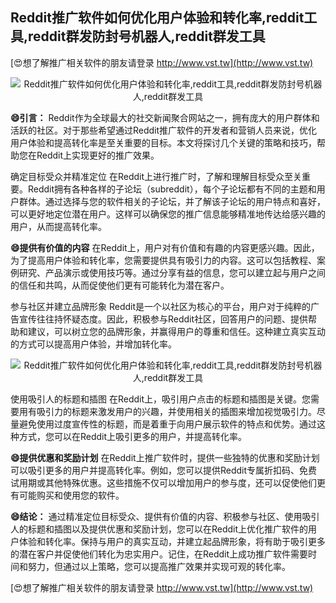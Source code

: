 ## **Reddit推广软件如何优化用户体验和转化率,reddit工具,reddit群发防封号机器人,reddit群发工具**

[😍想了解推广相关软件的朋友请登录 http://www.vst.tw](http://www.vst.tw)

 <center><img src="https://vst.tw/MP4/tuiguang/png/4.png" alt="Reddit推广软件如何优化用户体验和转化率,reddit工具,reddit群发防封号机器人,reddit群发工具"></center>

**😄引言：**
Reddit作为全球最大的社交新闻聚合网站之一，拥有庞大的用户群体和活跃的社区。对于那些希望通过Reddit推广软件的开发者和营销人员来说，优化用户体验和提高转化率是至关重要的目标。本文将探讨几个关键的策略和技巧，帮助您在Reddit上实现更好的推广效果。

确定目标受众并精准定位
在Reddit上进行推广时，了解和理解目标受众至关重要。Reddit拥有各种各样的子论坛（subreddit），每个子论坛都有不同的主题和用户群体。通过选择与您的软件相关的子论坛，并了解该子论坛的用户特点和喜好，可以更好地定位潜在用户。这样可以确保您的推广信息能够精准地传达给感兴趣的用户，从而提高转化率。

**😄提供有价值的内容**
在Reddit上，用户对有价值和有趣的内容更感兴趣。因此，为了提高用户体验和转化率，您需要提供具有吸引力的内容。这可以包括教程、案例研究、产品演示或使用技巧等。通过分享有益的信息，您可以建立起与用户之间的信任和共鸣，从而促使他们更有可能转化为潜在客户。

参与社区并建立品牌形象
Reddit是一个以社区为核心的平台，用户对于纯粹的广告宣传往往持怀疑态度。因此，积极参与Reddit社区，回答用户的问题、提供帮助和建议，可以树立您的品牌形象，并赢得用户的尊重和信任。这种建立真实互动的方式可以提高用户体验，并增加转化率。

 <center><img src="https://vst.tw/MP4/tuiguang/png/0.png" alt="Reddit推广软件如何优化用户体验和转化率,reddit工具,reddit群发防封号机器人,reddit群发工具"></center>

使用吸引人的标题和插图
在Reddit上，吸引用户点击的标题和插图是关键。您需要用有吸引力的标题来激发用户的兴趣，并使用相关的插图来增加视觉吸引力。尽量避免使用过度宣传性的标题，而是着重于向用户展示软件的特点和优势。通过这种方式，您可以在Reddit上吸引更多的用户，并提高转化率。

**😄提供优惠和奖励计划**
在Reddit上推广软件时，提供一些独特的优惠和奖励计划可以吸引更多的用户并提高转化率。例如，您可以提供Reddit专属折扣码、免费试用期或其他特殊优惠。这些措施不仅可以增加用户的参与度，还可以促使他们更有可能购买和使用您的软件。

**😄结论：**
通过精准定位目标受众、提供有价值的内容、积极参与社区、使用吸引人的标题和插图以及提供优惠和奖励计划，您可以在Reddit上优化推广软件的用户体验和转化率。保持与用户的真实互动，并建立起品牌形象，将有助于吸引更多的潜在客户并促使他们转化为忠实用户。记住，在Reddit上成功推广软件需要时间和努力，但通过以上策略，您可以提高推广效果并实现可观的转化率。

[😍想了解推广相关软件的朋友请登录 http://www.vst.tw](http://www.vst.tw)



